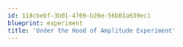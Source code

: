 ```yaml
---
id: 118cbebf-3b01-4769-b26e-56b01a639ec1
blueprint: experiment
title: 'Under the Hood of Amplitude Experiment'
---
```

